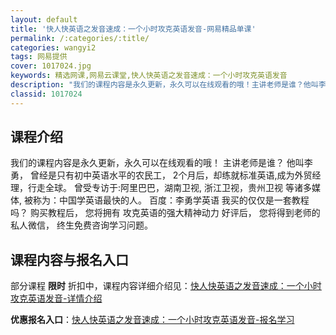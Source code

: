 ```yaml
---
layout: default
title: '快人快英语之发音速成：一个小时攻克英语发音-网易精品单课'
permalink: /:categories/:title/
categories: wangyi2
tags: 网易提供
cover: 1017024.jpg
keywords: 精选网课,网易云课堂,快人快英语之发音速成：一个小时攻克英语发音
description: "我们的课程内容是永久更新，永久可以在线观看的哦！主讲老师是谁？他叫李勇，曾经是只有初中英语水平的农民工，2个月后，却练就标准英语,成为外贸经理，行走全球。曾受专访于:阿里巴巴，湖南卫视,浙江"
classid: 1017024
---
```


## 课程介绍

我们的课程内容是永久更新，永久可以在线观看的哦！
主讲老师是谁？
他叫李勇，
曾经是只有初中英语水平的农民工，
2个月后，却练就标准英语,成为外贸经理，行走全球。
曾受专访于:阿里巴巴，湖南卫视,
浙江卫视，贵州卫视 等诸多媒体,
被称为：中国学英语最快的人。
百度：李勇学英语
我买的仅仅是一套教程吗？
购买教程后，
您将拥有
攻克英语的强大精神动力
好评后，
您将得到老师的私人微信，
终生免费咨询学习问题。

## 课程内容与报名入口

部分课程 **限时** 折扣中，课程内容详细介绍见：[快人快英语之发音速成：一个小时攻克英语发音-详情介绍](https://study.163.com/course/introduction/1017024.htm?share=1&shareId=1025206652&utm_campaign=share&utm_medium=iphoneShare&utm_source=&utm_u=1025206652)

**优惠报名入口**：[快人快英语之发音速成：一个小时攻克英语发音-报名学习](https://study.163.com/course/introduction/1017024.htm?share=1&shareId=1025206652&utm_campaign=share&utm_medium=iphoneShare&utm_source=&utm_u=1025206652)

